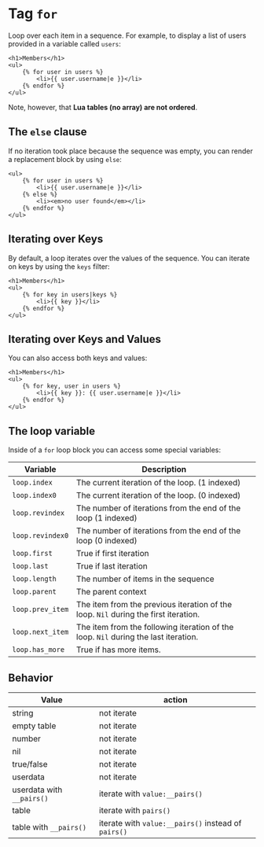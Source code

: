 Tag `for`
=========

Loop over each item in a sequence. 
For example, to display a list of users provided in a variable called `users`:

```twig
<h1>Members</h1>
<ul>
    {% for user in users %}
        <li>{{ user.username|e }}</li>
    {% endfor %}
</ul>
```

Note, however, that **Lua tables (no array) are not ordered**.

The `else` clause
-----------------

If no iteration took place because the sequence was empty, you can render a replacement block by using `else`:

```twig
<ul>
    {% for user in users %}
        <li>{{ user.username|e }}</li>
    {% else %}
        <li><em>no user found</em></li>
    {% endfor %}
</ul>
```

Iterating over Keys
-------------------

By default, a loop iterates over the values of the sequence. You can iterate on keys by using the `keys` filter:

```twig
<h1>Members</h1>
<ul>
    {% for key in users|keys %}
        <li>{{ key }}</li>
    {% endfor %}
</ul>
```

Iterating over Keys and Values
------------------------------

You can also access both keys and values:

```twig
<h1>Members</h1>
<ul>
    {% for key, user in users %}
        <li>{{ key }}: {{ user.username|e }}</li>
    {% endfor %}
</ul>
```

The loop variable
-----------------

Inside of a `for` loop block you can access some special variables:

| Variable            | Description               |
|---------------------|---------------------------|
| `loop.index`        | The current iteration of the loop. (1 indexed) |
| `loop.index0`       | The current iteration of the loop. (0 indexed) |
| `loop.revindex`     | The number of iterations from the end of the loop (1 indexed) |
| `loop.revindex0`    | The number of iterations from the end of the loop (0 indexed) |
| `loop.first`        | True if first iteration |
| `loop.last`         | True if last iteration |
| `loop.length`       | The number of items in the sequence |
| `loop.parent`       | The parent context |
| `loop.prev_item`    | The item from the previous iteration of the loop. `Nil` during the first iteration. |
| `loop.next_item`    | The item from the following iteration of the loop. `Nil` during the last iteration. |
| `loop.has_more`     | True if has more items. |

Behavior
--------

| Value                     | action               |
|---------------------------|----------------------|
| string                    | not iterate          |
| empty table               | not iterate          |
| number                    | not iterate          |
| nil                       | not iterate          |
| true/false                | not iterate          |
| userdata                  | not iterate          |
| userdata with `__pairs()` | iterate with `value:__pairs()` |
| table                     | iterate with `pairs()` |
| table with `__pairs()`    | iterate with `value:__pairs()` instead of `pairs()` |
